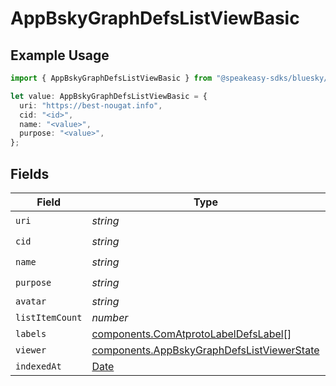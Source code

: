 # AppBskyGraphDefsListViewBasic

## Example Usage

```typescript
import { AppBskyGraphDefsListViewBasic } from "@speakeasy-sdks/bluesky/models/components";

let value: AppBskyGraphDefsListViewBasic = {
  uri: "https://best-nougat.info",
  cid: "<id>",
  name: "<value>",
  purpose: "<value>",
};
```

## Fields

| Field                                                                                                    | Type                                                                                                     | Required                                                                                                 | Description                                                                                              |
| -------------------------------------------------------------------------------------------------------- | -------------------------------------------------------------------------------------------------------- | -------------------------------------------------------------------------------------------------------- | -------------------------------------------------------------------------------------------------------- |
| `uri`                                                                                                    | *string*                                                                                                 | :heavy_check_mark:                                                                                       | N/A                                                                                                      |
| `cid`                                                                                                    | *string*                                                                                                 | :heavy_check_mark:                                                                                       | N/A                                                                                                      |
| `name`                                                                                                   | *string*                                                                                                 | :heavy_check_mark:                                                                                       | N/A                                                                                                      |
| `purpose`                                                                                                | *string*                                                                                                 | :heavy_check_mark:                                                                                       | N/A                                                                                                      |
| `avatar`                                                                                                 | *string*                                                                                                 | :heavy_minus_sign:                                                                                       | N/A                                                                                                      |
| `listItemCount`                                                                                          | *number*                                                                                                 | :heavy_minus_sign:                                                                                       | N/A                                                                                                      |
| `labels`                                                                                                 | [components.ComAtprotoLabelDefsLabel](../../models/components/comatprotolabeldefslabel.md)[]             | :heavy_minus_sign:                                                                                       | N/A                                                                                                      |
| `viewer`                                                                                                 | [components.AppBskyGraphDefsListViewerState](../../models/components/appbskygraphdefslistviewerstate.md) | :heavy_minus_sign:                                                                                       | N/A                                                                                                      |
| `indexedAt`                                                                                              | [Date](https://developer.mozilla.org/en-US/docs/Web/JavaScript/Reference/Global_Objects/Date)            | :heavy_minus_sign:                                                                                       | N/A                                                                                                      |